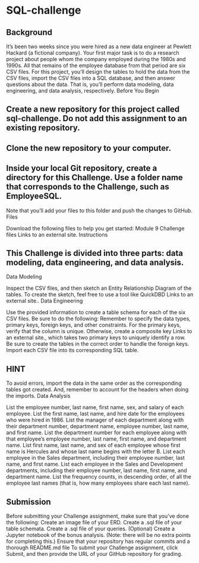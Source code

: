 # SQL-challenge
## Background

It’s been two weeks since you were hired as a new data engineer at Pewlett Hackard (a fictional company). Your first major task is to do a research project about people whom the company employed during the 1980s and 1990s. All that remains of the employee database from that period are six CSV files.
For this project, you’ll design the tables to hold the data from the CSV files, import the CSV files into a SQL database, and then answer questions about the data. That is, you’ll perform data modeling, data engineering, and data analysis, respectively.
Before You Begin

## Create a new repository for this project called sql-challenge. Do not add this assignment to an existing repository.
## Clone the new repository to your computer.
## Inside your local Git repository, create a directory for this Challenge. Use a folder name that corresponds to the Challenge, such as EmployeeSQL.
Note that you’ll add your files to this folder and push the changes to GitHub.
Files

Download the following files to help you get started:
Module 9 Challenge files Links to an external site.
Instructions

## This Challenge is divided into three parts: data modeling, data engineering, and data analysis.
Data Modeling

Inspect the CSV files, and then sketch an Entity Relationship Diagram of the tables. To create the sketch, feel free to use a tool like QuickDBD Links to an external site..
Data Engineering

Use the provided information to create a table schema for each of the six CSV files. Be sure to do the following:
Remember to specify the data types, primary keys, foreign keys, and other constraints.
For the primary keys, verify that the column is unique. Otherwise, create a composite key Links to an external site., which takes two primary keys to uniquely identify a row.
Be sure to create the tables in the correct order to handle the foreign keys.
Import each CSV file into its corresponding SQL table.
## HINT
To avoid errors, import the data in the same order as the corresponding tables got created. And, remember to account for the headers when doing the imports.
Data Analysis

List the employee number, last name, first name, sex, and salary of each employee.
List the first name, last name, and hire date for the employees who were hired in 1986.
List the manager of each department along with their department number, department name, employee number, last name, and first name.
List the department number for each employee along with that employee’s employee number, last name, first name, and department name.
List first name, last name, and sex of each employee whose first name is Hercules and whose last name begins with the letter B.
List each employee in the Sales department, including their employee number, last name, and first name.
List each employee in the Sales and Development departments, including their employee number, last name, first name, and department name.
List the frequency counts, in descending order, of all the employee last names (that is, how many employees share each last name).
## Submission

Before submitting your Challenge assignment, make sure that you’ve done the following:
Create an image file of your ERD.
Create a .sql file of your table schemata.
Create a .sql file of your queries.
(Optional) Create a Jupyter notebook of the bonus analysis. (Note: there will be no extra points for completing this.)
Ensure that your repository has regular commits and a thorough README.md file
To submit your Challenge assignment, click Submit, and then provide the URL of your GitHub repository for grading.
